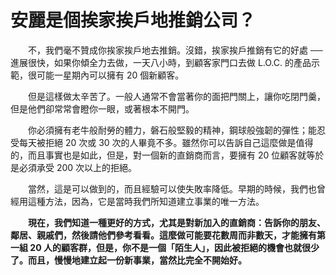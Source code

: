 # 安麗是個挨家挨戶地推銷公司？

&emsp;&emsp;不，我們毫不贊成你挨家挨戶地去推銷。沒錯，挨家挨戶推銷有它的好處 ── 進展很快，如果你傾全力去做，一天八小時，到顧客家門口去做 L.O.C. 的產品示範，很可能一星期內可以擁有 20 個新顧客。

&emsp;&emsp;但是這樣做太辛苦了。一般人通常不會當著你的面把門關上，讓你吃閉門羹，但是他們卻常常會瞪你一眼，或著根本不開門。

&emsp;&emsp;你必須擁有老牛般耐勞的體力，磐石般堅毅的精神，鋼球般強韌的彈性；能忍受每天被拒絕 20 次或 30 次的人畢竟不多。雖然你可以告訴自己這麼做是值得的，而且事實也是如此，但是，對一個新的直銷商而言，要擁有 20 位顧客就等於是必須承受 200 次以上的拒絕。

&emsp;&emsp;當然，這是可以做到的，而且經驗可以使失敗率降低。早期的時候，我們也曾經用這種方法，因為，它是當時我們所知道建立事業的唯一方法。

&emsp;&emsp;**現在，我們知道一種更好的方式，尤其是對新加入的直銷商：告訴你的朋友、鄰居、親戚們，然後請他們參考看看。這麼做可能要花數周而非數天，才能擁有第一組 20 人的顧客群，但是，你不是一個「陌生人」，因此被拒絕的機會也就很少了。而且，慢慢地建立起一份新事業，當然比完全不開始好。**
